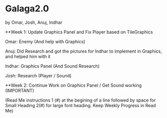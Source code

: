 # Galaga2.0
by Omar, Josh, Anuj, Indhar

**Week 1: Update Graphics Panel and Fix Player based on TileGraphics

Omar: Enemy (And help with Graphics)

Anuj: Did Research and got the pictures for Indhar to implement in Graphics, and helped him with it

Indhar: Graphics Panel (And Sound Research)

Josh: Research (Player / Sound)

**Week 2: Continue Work on Graphics Panel / Get Sound working (IMPORTANT)

(Read Me instructions 1 (#) at the begining of a line followed by space for Small Heading 2(#) for large font heading. Keep Weekly Progress in Read Me)
